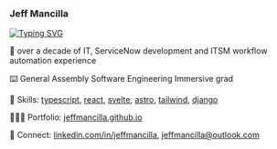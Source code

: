 ### Jeff Mancilla
[![Typing SVG](https://readme-typing-svg.demolab.com/?lines=Web+developer;ServiceNow+admin;Technologist)](https://git.io/typing-svg)

💪 over a decade of IT, ServiceNow development and ITSM workflow automation experience

⌨️ General Assembly Software Engineering Immersive grad

🧠 Skills: [typescript][typescript], [react][react], [svelte][svelte], [astro][astro], [tailwind][tailwind], [django][django]

👨🏼‍💻 Portfolio: [jeffmancilla.github.io][website]

👔 Connect: [linkedin.com/in/jeffmancilla][linkedin], [jeffmancilla@outlook.com][email]

[express]: https://expressjs.com
[react]: https://react.dev
[django]: https://www.djangoproject.com
[mongodb]: https://www.mongodb.com
[typescript]: https://www.typescriptlang.org
[svelte]: https://svelte.dev
[astro]: https://astro.build
[tailwind]: https://tailwindcss.com
[website]: https://jeffmancilla.github.io
[linkedin]: https://linkedin.com/in/jeffmancilla
[email]: mailto://jeffmancilla@outlook.com
